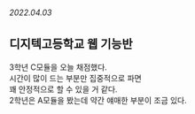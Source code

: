 ###### 2022.04.03

## 디지텍고등학교 웹 기능반
3학년 C모듈을 오늘 채점했다.       
시간이 많이 드는 부분만 집중적으로 파면      
꽤 안정적으로 할 수 있을 거 같다.          
2학년은 A모듈을 봤는데 약간 얘매한 부분이 조금 있다.     


